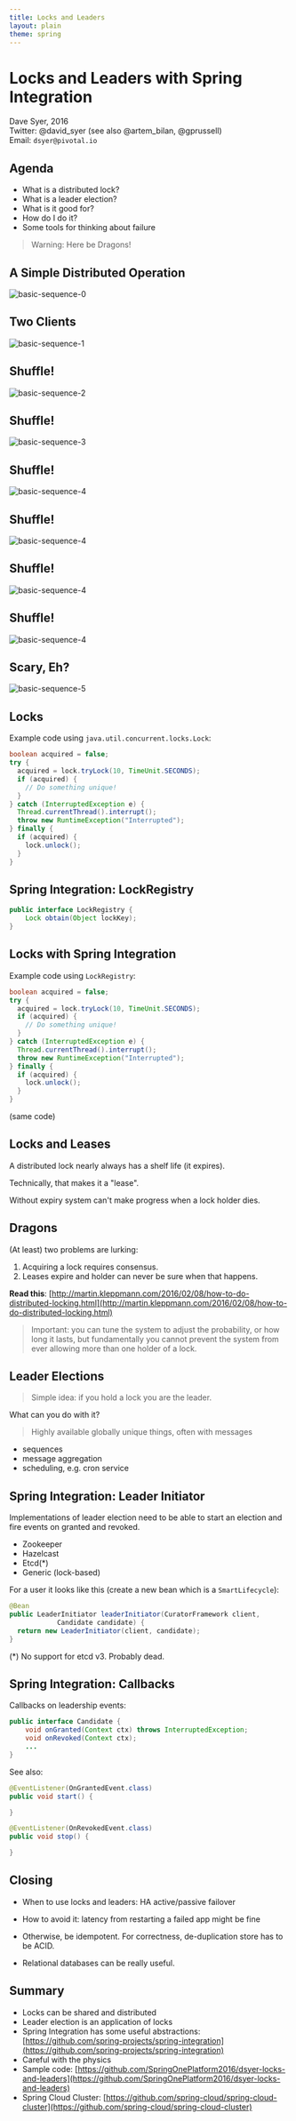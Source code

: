 ```yaml
---
title: Locks and Leaders
layout: plain
theme: spring
---
```

# Locks and Leaders with Spring Integration

Dave Syer, 2016  
Twitter: @david_syer (see also @artem_bilan, @gprussell)  
Email: `dsyer@pivotal.io`

## Agenda

* What is a distributed lock?
* What is a leader election?
* What is it good for?
* How do I do it?
* Some tools for thinking about failure



> Warning: Here be Dragons!

## A Simple Distributed Operation

![basic-sequence-0](images/locks-basic-sequence-0.png)

## Two Clients

![basic-sequence-1](images/locks-basic-sequence-1.png)

## Shuffle!

![basic-sequence-2](images/locks-basic-sequence-2.png)

## Shuffle!

![basic-sequence-3](images/locks-basic-sequence-3.png)

## Shuffle!

![basic-sequence-4](images/locks-basic-sequence-4.png)

## Shuffle!

![basic-sequence-4](images/locks-basic-sequence-2.png)

## Shuffle!

![basic-sequence-4](images/locks-basic-sequence-1.png)

## Shuffle!

![basic-sequence-4](images/locks-basic-sequence-3.png)

## Scary, Eh?

![basic-sequence-5](images/locks-basic-sequence-5.png)

## Locks

Example code using `java.util.concurrent.locks.Lock`:

```java
boolean acquired = false;
try {
  acquired = lock.tryLock(10, TimeUnit.SECONDS);
  if (acquired) {
    // Do something unique!
  }
} catch (InterruptedException e) {
  Thread.currentThread().interrupt();
  throw new RuntimeException("Interrupted");
} finally {
  if (acquired) {
    lock.unlock();
  }
}
```


## Spring Integration: LockRegistry

```java
public interface LockRegistry {
	Lock obtain(Object lockKey);
}
```

## Locks with Spring Integration

Example code using `LockRegistry`:

```java
boolean acquired = false;
try {
  acquired = lock.tryLock(10, TimeUnit.SECONDS);
  if (acquired) {
    // Do something unique!
  }
} catch (InterruptedException e) {
  Thread.currentThread().interrupt();
  throw new RuntimeException("Interrupted");
} finally {
  if (acquired) {
    lock.unlock();
  }
}
```

(same code)

## Locks and Leases

A distributed lock nearly always has a shelf life (it expires).

Technically, that makes it a "lease".

Without expiry system can't make progress when a lock holder dies.

## Dragons

(At least) two problems are lurking:

1. Acquiring a lock requires consensus.
2. Leases expire and holder can never be sure when that happens.

**Read this**:
  [http://martin.kleppmann.com/2016/02/08/how-to-do-distributed-locking.html](http://martin.kleppmann.com/2016/02/08/how-to-do-distributed-locking.html)

> Important: you can tune the system to adjust the probability, or how
> long it lasts, but fundamentally you cannot prevent the system from
> ever allowing more than one holder of a lock.

## Leader Elections

> Simple idea: if you hold a lock you are the leader.

What can you do with it?

> Highly available globally unique things, often with messages

* sequences
* message aggregation
* scheduling, e.g. cron service

## Spring Integration: Leader Initiator

Implementations of leader election need to be able to start an
election and fire events on granted and revoked.

* Zookeeper
* Hazelcast
* Etcd(*)
* Generic (lock-based)

For a user it looks like this (create a new bean which is a `SmartLifecycle`):

```java
@Bean
public LeaderInitiator leaderInitiator(CuratorFramework client,
			Candidate candidate) {
  return new LeaderInitiator(client, candidate);
}
```

(*) No support for etcd v3. Probably dead.

## Spring Integration: Callbacks

Callbacks on leadership events:

```java
public interface Candidate {
	void onGranted(Context ctx) throws InterruptedException;
	void onRevoked(Context ctx);
    ...
}
```

See also:

```java
@EventListener(OnGrantedEvent.class)
public void start() {

}

@EventListener(OnRevokedEvent.class)
public void stop() {

}
```

## Closing

* When to use locks and leaders: HA active/passive failover

* How to avoid it: latency from restarting a failed app might be fine

* Otherwise, be idempotent. For correctness, de-duplication store has to be ACID.

* Relational databases can be really useful.

## Summary

* Locks can be shared and distributed
* Leader election is an application of locks
* Spring Integration has some useful abstractions: [https://github.com/spring-projects/spring-integration](https://github.com/spring-projects/spring-integration)
* Careful with the physics
* Sample code: [https://github.com/SpringOnePlatform2016/dsyer-locks-and-leaders](https://github.com/SpringOnePlatform2016/dsyer-locks-and-leaders)
* Spring Cloud Cluster: [https://github.com/spring-cloud/spring-cloud-cluster](https://github.com/spring-cloud/spring-cloud-cluster)

